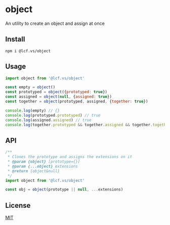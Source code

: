 # <a name="reference">object</a>

An utility to create an object and assign at once

## <a name="install">Install</a>

`npm i @lcf.vs/object`

## <a name="usage">Usage</a>

```js
import object from '@lcf.vs/object'

const empty = object()
const prototyped = object({prototyped: true})
const assigned = object(null, {assigned: true})
const together = object(prototyped, assigned, {together: true})

console.log(empty) // {}
console.log(prototyped.prototyped) // true
console.log(assigned.assigned) // true
console.log(together.prototyped && together.assigned && together.together) // true
```

## <a name="api">API</a>

```js
/**
 * Clones the prototype and assigns the extensions on it
 * @param {object} [prototype={}]
 * @param {...object} extensions
 * @return {object&null}
 */
import object from '@lcf.vs/object'

const obj = object(prototype || null, ...extensions)
```

## <a name="license">License</a>

[MIT](https://github.com/Lcfvs/anticore/blob/master/licence.md)
